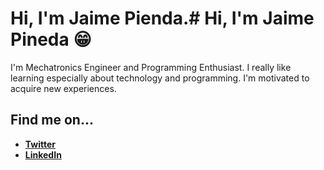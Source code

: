 # Hi, I'm Jaime Pienda.# Hi, I'm Jaime Pineda 😁

I'm Mechatronics Engineer and Programming Enthusiast. I really like learning especially about technology and programming. I'm motivated to acquire new experiences.

## Find me on...

* [**Twitter**](http://www.twitter.com/jpin730) <img src="https://image.flaticon.com/icons/svg/733/733579.svg" width="14" height="14"/>
* [**LinkedIn**](http://www.linkedin.com/in/jpin730)
